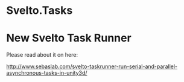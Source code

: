 # Svelto.Tasks
New Svelto Task Runner
======================

Please read about it on here:

http://www.sebaslab.com/svelto-taskrunner-run-serial-and-parallel-asynchronous-tasks-in-unity3d/
